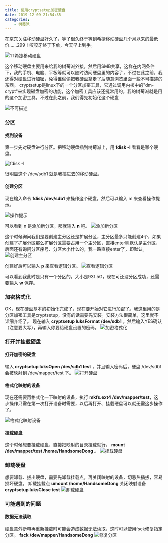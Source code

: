 ```yaml
---
title: 使用cryptsetup加密硬盘
date: 2019-12-09 21:54:35
categories: 
    - 树莓派
---
```

在京东关注移动硬盘好久了，等了很久终于等到希捷移动硬盘几个月以来的最低价……299！咬咬牙终于下单，今天早上到手。


![1T希捷移动硬盘](https://img-blog.csdnimg.cn/20201114185225708.jpg?x-oss-process=image/watermark,type_ZmFuZ3poZW5naGVpdGk,shadow_10,text_aHR0cHM6Ly9ibG9nLmNzZG4ubmV0L3dlaXhpbl80MjEwMTE1NQ==,size_16,color_FFFFFF,t_70#pic_center)


这个移动硬盘主要用来给我的树莓派外接，然后用SMB共享，这样在内网条件下，我的手机、电脑、平板等就可以随时访问硬盘里的内容了，不过在此之前，我还得对硬盘进行加密，免得谁偷偷把我硬盘拿走了后随意浏览里面一些不可描述的东西。
cryptsetup是linux下的一个分区加密工具，它通过调用内核中的"dm-crypt"来实现磁盘加密的功能，这个加密工具应该还挺常用的，我的树莓派就是用的这个加密工具。不过在此之前，我们得先初始化这个硬盘

![不可描述](https://img-blog.csdnimg.cn/20201114185314876.jpg#pic_center)


### 分区

#### 找到设备
第一步先对硬盘进行分区。把移动硬盘插到树莓派上，用 **fdisk -l** 看看是哪个硬盘。

![fdisk -l](https://img-blog.csdnimg.cn/2020111418540061.jpg#pic_center)

很明显这个 /dev/sdb1 就是我插进去的移动硬盘。

#### 创建分区

现在输入命令 **fdisk /dev/sdb1** 来操作这个硬盘。然后可以输入 m 来查看操作提示。

![操作提示](https://img-blog.csdnimg.cn/20201114185454794.jpg?x-oss-process=image/watermark,type_ZmFuZ3poZW5naGVpdGk,shadow_10,text_aHR0cHM6Ly9ibG9nLmNzZG4ubmV0L3dlaXhpbl80MjEwMTE1NQ==,size_16,color_FFFFFF,t_70#pic_center)


可以看到 n 是添加新分区，那就输入 **n** 吧。
![添加新分区](https://img-blog.csdnimg.cn/20201114185659938.jpg#pic_center)

这个时候询问我们是要创建主分区还是扩展分区，主分区最多只能创建4个，如果创建了扩展分区那么扩展分区需要占用一个主分区，直接enter则默认是主分区，后面还有询问分区序号、分区大小什么的，我一路直接enter了，即默认。
![创建主分区](https://img-blog.csdnimg.cn/20201114185740894.jpg?x-oss-process=image/watermark,type_ZmFuZ3poZW5naGVpdGk,shadow_10,text_aHR0cHM6Ly9ibG9nLmNzZG4ubmV0L3dlaXhpbl80MjEwMTE1NQ==,size_16,color_FFFFFF,t_70#pic_center)


创建好后可以输入 **p** 来查看逻辑分区。
![查看逻辑分区](https://img-blog.csdnimg.cn/20201114185821330.jpg?x-oss-process=image/watermark,type_ZmFuZ3poZW5naGVpdGk,shadow_10,text_aHR0cHM6Ly9ibG9nLmNzZG4ubmV0L3dlaXhpbl80MjEwMTE1NQ==,size_16,color_FFFFFF,t_70#pic_center)

可以看到我此时是只有一个分区的，大小是931.5G，现在可还没分区成功，还需要输入 **w** 保存。

### 加密格式化
OK，现在硬盘基本的初始化完成了，现在要开始对它进行加密了。我这里用的是分区加密工具是cryptsetup，没有的话需要先安装。安装方法很简单，这里就不详细介绍了。
现在输入 **cryptsetup luksFormat /dev/sdb1** ，然后输入YES确认（注意要大写），再输入你要给硬盘设置的密码。
![加密格式化](https://img-blog.csdnimg.cn/20201114185918841.jpg?x-oss-process=image/watermark,type_ZmFuZ3poZW5naGVpdGk,shadow_10,text_aHR0cHM6Ly9ibG9nLmNzZG4ubmV0L3dlaXhpbl80MjEwMTE1NQ==,size_16,color_FFFFFF,t_70#pic_center)

### 打开并挂载硬盘
#### 打开加密的硬盘

输入 **cryptsetup luksOpen /dev/sdb1 test** ，并且输入密码后，硬盘 /dev/sdb1 会被映射到 /dev/mapper/test 下。
![打开硬盘](https://img-blog.csdnimg.cn/20201114185954951.jpg#pic_center)


#### 格式化映射的设备
现在还需要再格式化一下映射的设备，执行 **mkfs.ext4 /dev/mapper/test**，这步操作只需在第一次打开设备时需要，以后再打开、挂载硬盘可以就无需这步操作了。

![格式化映射设备](https://img-blog.csdnimg.cn/20201114190037490.jpg?x-oss-process=image/watermark,type_ZmFuZ3poZW5naGVpdGk,shadow_10,text_aHR0cHM6Ly9ibG9nLmNzZG4ubmV0L3dlaXhpbl80MjEwMTE1NQ==,size_16,color_FFFFFF,t_70#pic_center)

#### 挂载硬盘
这个时候想要挂载硬盘，直接把映射的目录挂载就行， **mount /dev/mapper/test /home/HandsomeDong** 。
![挂载硬盘](https://img-blog.csdnimg.cn/20201114190121843.jpg#pic_center)


### 卸载硬盘

想要卸载、拔出硬盘，需要先卸载挂载点，再关闭映射的设备，切忌热插拔，容易损坏硬盘。
卸载挂载点 **umount /home/HandsomeDong**
关闭映射设备 **cryptsetup luksClose test**
![卸载硬盘](https://img-blog.csdnimg.cn/20201114190154672.jpg#pic_center)
### 可能遇到的问题
#### 数据无法读取
硬盘意外断电再重新挂载时可能会造成数据无法读取，这时可以使用fsck修复指定分区。
**fsck /dev/mapper/HandsomeDong**
![修复分区](https://img-blog.csdnimg.cn/20201114190246843.jpg?x-oss-process=image/watermark,type_ZmFuZ3poZW5naGVpdGk,shadow_10,text_aHR0cHM6Ly9ibG9nLmNzZG4ubmV0L3dlaXhpbl80MjEwMTE1NQ==,size_16,color_FFFFFF,t_70#pic_center)



